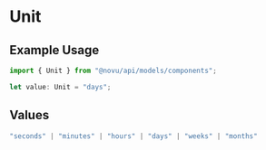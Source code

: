 # Unit

## Example Usage

```typescript
import { Unit } from "@novu/api/models/components";

let value: Unit = "days";
```

## Values

```typescript
"seconds" | "minutes" | "hours" | "days" | "weeks" | "months"
```
